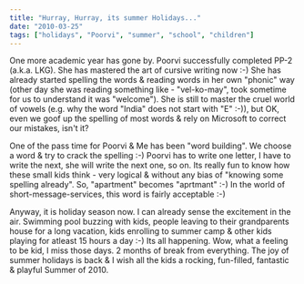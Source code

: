 ```yaml
---
title: "Hurray, Hurray, its summer Holidays..."
date: "2010-03-25"
tags: ["holidays", "Poorvi", "summer", "school", "children"]
---
```


One more academic year has gone by. Poorvi successfully completed PP-2 (a.k.a. LKG). She has mastered the art of cursive writing now :-) She has already started spelling the words & reading words in her own "phonic" way (other day she was reading something like - "vel-ko-may", took sometime for us to understand it was "welcome"). She is still to master the cruel world of vowels (e.g. why the word "India" does not start with "E" :-)), but OK, even we goof up the spelling of most words & rely on Microsoft to correct our mistakes, isn't it?

One of the pass time for Poorvi & Me has been "word building". We choose a word & try to crack the spelling :-) Poorvi has to write one letter, I have to write the next, she will write the next one, so on. Its really fun to know how these small kids think - very logical & without any bias of "knowing some spelling already". So, "apartment" becomes "aprtmant" :-) In the world of short-message-services, this word is fairly acceptable :-)

Anyway, it is holiday season now. I can already sense the excitement in the air. Swimming pool buzzing with kids, people leaving to their grandparents house for a long vacation, kids enrolling to summer camp & other kids playing for atleast 15 hours a day :-) Its all happening. Wow, what a feeling to be kid, I miss those days. 2 months of break from everything. The joy of summer holidays is back & I wish all the kids a rocking, fun-filled, fantastic & playful Summer of 2010.
